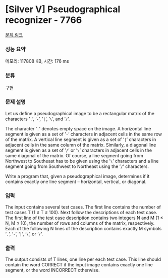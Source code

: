 # [Silver V] Pseudographical recognizer - 7766 

[문제 링크](https://www.acmicpc.net/problem/7766) 

### 성능 요약

메모리: 117808 KB, 시간: 176 ms

### 분류

구현

### 문제 설명

<p>Let us define a pseudographical image to be a rectangular matrix of the characters ’<code>.</code>’, ’<code>-</code>’, ’<code>|</code>’, ’<code>\</code>’, and ’<code>/</code>’.</p>

<p>The character ’<code>.</code>’ denotes empty space on the image. A horizontal line segment is given as a set of ’<code>-</code>’ characters in adjacent cells in the same row of the matrix. A vertical line segment is given as a set of ’<code>|</code>’ characters in adjacent cells in the same column of the matrix. Similarly, a diagonal line segment is given as a set of ’<code>/</code>’ or ’<code>\</code>’ characters in adjacent cells in the same diagonal of the matrix. Of course, a line segment going from Northwest to Southeast has to be given using the ’<code>\</code>’ characters and a line segment going from Southwest to Northeast using the ’<code>/</code>’ characters.</p>

<p>Write a program that, given a pseudographical image, determines if it contains exactly one line segment – horizontal, vertical, or diagonal. </p>

### 입력 

 <p>The input contains several test cases. The first line contains the number of test cases T (1 ≤ T ≤ 100). Next follow the descriptions of each test case. The first line of the test case description contains two integers N and M (1 ≤ N, M ≤ 10), the number of rows and columns of the matrix, respectively. Each of the following N lines of the description contains exactly M symbols ‘<code>.</code>’, ‘<code>-</code>’, ‘<code>|</code>’, ‘<code>\</code>’, or ‘<code>/</code>’.</p>

### 출력 

 <p>The output consists of T lines, one line per each test case. This line should contain the word CORRECT if the input image contains exactly one line segment, or the word INCORRECT otherwise.</p>

